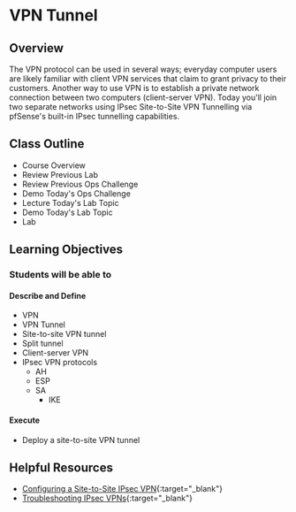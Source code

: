 # VPN Tunnel

## Overview

The VPN protocol can be used in several ways; everyday computer users are likely familiar with client VPN services that claim to grant privacy to their customers. Another way to use VPN is to establish a private network connection between two computers (client-server VPN). Today you'll join two separate networks using IPsec Site-to-Site VPN Tunnelling via pfSense's built-in IPsec tunnelling capabilities.

## Class Outline

- Course Overview
- Review Previous Lab
- Review Previous Ops Challenge
- Demo Today's Ops Challenge
- Lecture Today's Lab Topic
- Demo Today's Lab Topic
- Lab

## Learning Objectives

### Students will be able to

#### Describe and Define

- VPN
- VPN Tunnel
- Site-to-site VPN tunnel
- Split tunnel
- Client-server VPN
- IPsec VPN protocols
  - AH
  - ESP
  - SA
    - IKE

#### Execute

- Deploy a site-to-site VPN tunnel

## Helpful Resources

- [Configuring a Site-to-Site IPsec VPN](https://docs.netgate.com/pfsense/en/latest/recipes/ipsec-s2s-psk.html){:target="_blank"}
- [Troubleshooting IPsec VPNs](https://docs.netgate.com/pfsense/en/latest/troubleshooting/ipsec.html){:target="_blank"}
